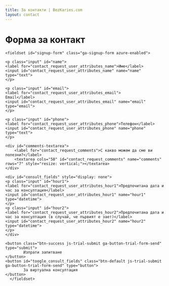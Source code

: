 ```yaml
---
title: За контакти | BezKaries.com
layout: contact
---
```


<script src="//ajax.aspnetcdn.com/ajax/jquery.validate/1.9/jquery.validate.min.js"></script>

<script>
  // When the browser is ready...
  $(function() {
  
    // Setup form validation on the #new_contact_request element
    $("#new_contact_request").validate({
    
        // Specify the validation rules
        rules: {
            name: "required",
            email: {
                required: true,
                email: true
            },
            phone: "required",
            comments: "required"
        },
        
        // Specify the validation error messages
        messages: {
            name: "Задължително поле",
            email: "Невалиден email адрес",
            phone: "Задължително поле",
            comments: "Задължително поле"
        },
        
        submitHandler: function(form) {
            form.submit();
        }
    });

  });

  $(document).ready(function(){
    $("button#toogle_consult_fields").click(function(){
        $("div#consult_fields").show(500);
    });
  });
</script>

# Форма за контакт

<form accept-charset="UTF-8" action="http://45.32.236.95:2333" class="new_contact_request" id="new_contact_request" method="post">

    <fieldset id="signup-form" class="ga-signup-form azure-enabled">

    <p class="input" id="name">
    <label for="contact_request_user_attributes_name">Име</label>
    <input id="contact_request_user_attributes_name" name="name" type="text">
    </p>

    <p class="input" id="email">
    <label for="contact_request_user_attributes_email">
    Email</label>
    <input id="contact_request_user_attributes_email" name="email" type="email">
    </p>

    <p class="input" id="phone">
    <label for="contact_request_user_attributes_phone">Телефон</label>
    <input id="contact_request_user_attributes_phone" name="phone" type="text">
    </p>

    <div id="comments-textarea">
        <label for="contact_request_comments">С какво можем да сме ви полезни?</label>
        <textarea cols="50" id="contact_request_comments" name="comments" rows="7" style="resize: vertical;"></textarea>
    </div>

    <div id="consult_fields" style="display: none">
    <p class="input" id="hour1">
    <label for="contact_request_user_attributes_hour1">Предпочитана дата и час за консултация</label>
    <input id="contact_request_user_attributes_hour1" name="hour1" type="datetime">
    </p>
    <p class="input" id="hour2">
    <label for="contact_request_user_attributes_hour2">Предпочитана дата и час за консултация (в случай, че първият е зает)</label>
    <input id="contact_request_user_attributes_hour2" name="hour2" type="datetime">
    </p>
    </div>

    <button class="btn-success js-trial-submit ga-button-trial-form-send" type="submit">
            Изпрати запитване
    </button>
    <button id="toogle_consult_fields" class="btn-default js-trial-submit ga-button-trial-form-send" type="button">
            За виртуална консултация
    </button>
      </fieldset>
</form><!-- /form -->
